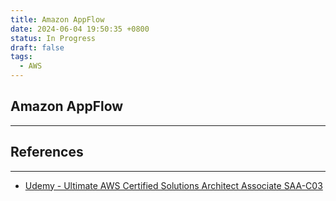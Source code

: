 ```yaml
---
title: Amazon AppFlow
date: 2024-06-04 19:50:35 +0800
status: In Progress
draft: false
tags:
  - AWS
---
```

## Amazon AppFlow
---


## References
---
- [Udemy - Ultimate AWS Certified Solutions Architect Associate SAA-C03](https://www.udemy.com/course/aws-certified-solutions-architect-associate-saa-c03)
